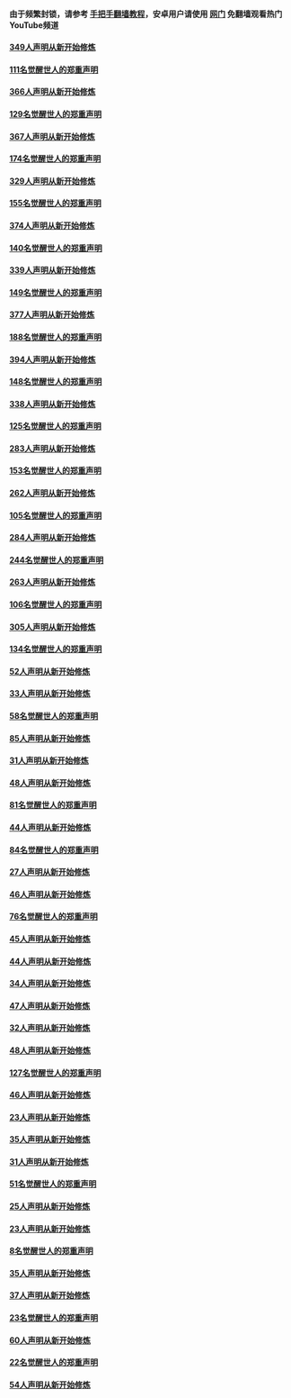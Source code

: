 #### 由于频繁封锁，请参考 [手把手翻墙教程](https://github.com/gfw-breaker/guides/wiki/)，安卓用户请使用 [网门](https://github.com/gfw-breaker/nogfw/blob/master/dl.md?t=06160401) 免翻墙观看热门YouTube频道 

#### [349人声明从新开始修炼](../pages/91/426969.md?t=06160401) 

#### [111名觉醒世人的郑重声明](../pages/91/426968.md?t=06160401) 

#### [366人声明从新开始修炼](../pages/91/426737.md?t=06160401) 

#### [129名觉醒世人的郑重声明](../pages/91/426736.md?t=06160401) 

#### [367人声明从新开始修炼](../pages/91/426421.md?t=06160401) 

#### [174名觉醒世人的郑重声明](../pages/91/426420.md?t=06160401) 

#### [329人声明从新开始修炼](../pages/91/426139.md?t=06160401) 

#### [155名觉醒世人的郑重声明](../pages/91/426138.md?t=06160401) 

#### [374人声明从新开始修炼](../pages/91/425811.md?t=06160401) 

#### [140名觉醒世人的郑重声明](../pages/91/425810.md?t=06160401) 

#### [339人声明从新开始修炼](../pages/91/425690.md?t=06160401) 

#### [149名觉醒世人的郑重声明](../pages/91/425689.md?t=06160401) 

#### [377人声明从新开始修炼](../pages/91/424867.md?t=06160401) 

#### [188名觉醒世人的郑重声明](../pages/91/424866.md?t=06160401) 

#### [394人声明从新开始修炼](../pages/91/423914.md?t=06160401) 

#### [148名觉醒世人的郑重声明](../pages/91/423913.md?t=06160401) 

#### [338人声明从新开始修炼](../pages/91/423540.md?t=06160401) 

#### [125名觉醒世人的郑重声明](../pages/91/423539.md?t=06160401) 

#### [283人声明从新开始修炼](../pages/91/423296.md?t=06160401) 

#### [153名觉醒世人的郑重声明](../pages/91/423295.md?t=06160401) 

#### [262人声明从新开始修炼](../pages/91/423004.md?t=06160401) 

#### [105名觉醒世人的郑重声明](../pages/91/423003.md?t=06160401) 

#### [284人声明从新开始修炼](../pages/91/422707.md?t=06160401) 

#### [244名觉醒世人的郑重声明](../pages/91/422706.md?t=06160401) 

#### [263人声明从新开始修炼](../pages/91/422553.md?t=06160401) 

#### [106名觉醒世人的郑重声明](../pages/91/422552.md?t=06160401) 

#### [305人声明从新开始修炼](../pages/91/422153.md?t=06160401) 

#### [134名觉醒世人的郑重声明](../pages/91/422152.md?t=06160401) 

#### [52人声明从新开始修炼](../pages/91/421846.md?t=06160401) 

#### [33人声明从新开始修炼](../pages/91/421804.md?t=06160401) 

#### [58名觉醒世人的郑重声明](../pages/91/421845.md?t=06160401) 

#### [85人声明从新开始修炼](../pages/91/421769.md?t=06160401) 

#### [31人声明从新开始修炼](../pages/91/421763.md?t=06160401) 

#### [48人声明从新开始修炼](../pages/91/421605.md?t=06160401) 

#### [81名觉醒世人的郑重声明](../pages/91/421656.md?t=06160401) 

#### [44人声明从新开始修炼](../pages/91/421544.md?t=06160401) 

#### [84名觉醒世人的郑重声明](../pages/91/421543.md?t=06160401) 

#### [27人声明从新开始修炼](../pages/91/421465.md?t=06160401) 

#### [46人声明从新开始修炼](../pages/91/421454.md?t=06160401) 

#### [76名觉醒世人的郑重声明](../pages/91/421453.md?t=06160401) 

#### [45人声明从新开始修炼](../pages/91/421452.md?t=06160401) 

#### [44人声明从新开始修炼](../pages/91/421422.md?t=06160401) 

#### [34人声明从新开始修炼](../pages/91/421322.md?t=06160401) 

#### [47人声明从新开始修炼](../pages/91/421264.md?t=06160401) 

#### [32人声明从新开始修炼](../pages/91/421225.md?t=06160401) 

#### [48人声明从新开始修炼](../pages/91/421202.md?t=06160401) 

#### [127名觉醒世人的郑重声明](../pages/91/421224.md?t=06160401) 

#### [46人声明从新开始修炼](../pages/91/421203.md?t=06160401) 

#### [23人声明从新开始修炼](../pages/91/421138.md?t=06160401) 

#### [35人声明从新开始修炼](../pages/91/421122.md?t=06160401) 

#### [31人声明从新开始修炼](../pages/91/421081.md?t=06160401) 

#### [51名觉醒世人的郑重声明](../pages/91/421080.md?t=06160401) 

#### [25人声明从新开始修炼](../pages/91/421020.md?t=06160401) 

#### [23人声明从新开始修炼](../pages/91/420884.md?t=06160401) 

#### [8名觉醒世人的郑重声明](../pages/91/420883.md?t=06160401) 

#### [35人声明从新开始修炼](../pages/91/420809.md?t=06160401) 

#### [37人声明从新开始修炼](../pages/91/420766.md?t=06160401) 

#### [23名觉醒世人的郑重声明](../pages/91/420765.md?t=06160401) 

#### [60人声明从新开始修炼](../pages/91/420727.md?t=06160401) 

#### [22名觉醒世人的郑重声明](../pages/91/420726.md?t=06160401) 

#### [54人声明从新开始修炼](../pages/91/420529.md?t=06160401) 

